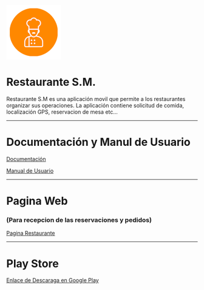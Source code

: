 ![alt text][logo]

[logo]: https://github.com/GerberMaldonado/AppRestaurante/blob/master/app/src/main/res/mipmap-xxhdpi/ic_logo.png "Logo"

# Restaurante S.M.
Restaurante S.M es una aplicación movil que permite a los restaurantes organizar sus operaciones. La aplicación contiene solicitud de comida, localización GPS, reservacion de mesa etc...

---

# Documentación y Manul de Usuario

[Documentación](https://github.com/GerberMaldonado/AppRestaurante/blob/master/Documentaci%C3%B3n/DOCUMENTACION%20APP%20RESTAURANTE%20S.M.pdf)

[Manual de Usuario](https://github.com/GerberMaldonado/AppRestaurante/blob/master/Documentaci%C3%B3n/MANUAL%20DE%20USUARIO%20PARA%20RESTAURANTE%20S.M.pdf)

---

# Pagina Web 
### (Para recepcion de las reservaciones y pedidos)
[Pagina Restaurante](http://104.248.51.232/?fbclid=IwAR0wVa-PY_lNUrG6-AGXUUCDZi1EqCSEu3MvDffGIHk2-PyDzt5kzXfNd4U)

---

# Play Store
[Enlace de Descaraga en Google Play](https://play.google.com/store/apps/details?id=app.ejemplo.aplicacion.apprestaurante&fbclid=IwAR2lylUJSMI52y3ty3pljWqTKpjqsAXiMixc4T7w3gYa-CjHSY4hQyT1ijs)
